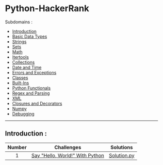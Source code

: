 # Python-HackerRank

Subdomains :
- [Introduction](https://www.hackerrank.com/domains/python?badge_type=python&filters%5Bsubdomains%5D%5B%5D=py-introduction)
- [Basic Data Types](https://www.hackerrank.com/domains/python?badge_type=python&filters%5Bsubdomains%5D%5B%5D=py-basic-data-types)
- [Strings](https://www.hackerrank.com/domains/python?badge_type=python&filters%5Bsubdomains%5D%5B%5D=py-strings)
- [Sets](https://www.hackerrank.com/domains/python?badge_type=python&filters%5Bsubdomains%5D%5B%5D=py-sets)
- [Math](https://www.hackerrank.com/domains/python?badge_type=python&filters%5Bsubdomains%5D%5B%5D=py-math)
- [Itertools](https://www.hackerrank.com/domains/python?badge_type=python&filters%5Bsubdomains%5D%5B%5D=py-itertools)
- [Collections](https://www.hackerrank.com/domains/python?badge_type=python&filters%5Bsubdomains%5D%5B%5D=py-collections)
- [Date and Time](https://www.hackerrank.com/domains/python?badge_type=python&filters%5Bsubdomains%5D%5B%5D=py-date-time)
- [Errors and Exceptions](https://www.hackerrank.com/domains/python?badge_type=python&filters%5Bsubdomains%5D%5B%5D=errors-exceptions)
- [Classes](https://www.hackerrank.com/domains/python?badge_type=python&filters%5Bsubdomains%5D%5B%5D=py-classes)
- [Built-Ins](https://www.hackerrank.com/domains/python?badge_type=python&filters%5Bsubdomains%5D%5B%5D=py-built-ins)
- [Python Functionals](https://www.hackerrank.com/domains/python?badge_type=python&filters%5Bsubdomains%5D%5B%5D=py-functionals)
- [Regex and Parsing](https://www.hackerrank.com/domains/python?badge_type=python&filters%5Bsubdomains%5D%5B%5D=py-regex)
- [XML](https://www.hackerrank.com/domains/python?badge_type=python&filters%5Bsubdomains%5D%5B%5D=xml)
- [Closures and Decorators](https://www.hackerrank.com/domains/python?badge_type=python&filters%5Bsubdomains%5D%5B%5D=closures-and-decorators)
- [Numpy](https://www.hackerrank.com/domains/python?badge_type=python&filters%5Bsubdomains%5D%5B%5D=numpy)
- [Debugging](https://www.hackerrank.com/domains/python?badge_type=python&filters%5Bsubdomains%5D%5B%5D=py-debugging)

---

## Introduction :
| Number |                                                                       Challenges                                                                        |                       Solutions                       |
| :----: | :-----------------------------------------------------------------------------------------------------------------------------------------------------: | :---------------------------------------------------: |
| 1 | [Say "Hello, World!" With Python](https://www.hackerrank.com/challenges/py-hello-world/problem?isFullScreen=true) | [Solution.py](./Introduction/say_hello.py) |